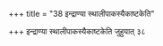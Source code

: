 +++
title = "38 इन्द्राण्या स्थालीपाकस्यैकाष्टकेति"

+++
इन्द्राण्या स्थालीपाकस्यैकाष्टकेति जुहुयात् ३८